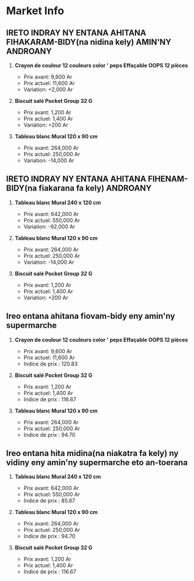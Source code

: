 # Market Info

## IRETO INDRAY NY ENTANA AHITANA FIHAKARAM-BIDY(na nidina kely) AMIN'NY ANDROANY

1. **Crayon de couleur 12 couleurs color ' peps Effaçable OOPS 12 pièces**
   - Prix avant: 9,600 Ar
   - Prix actuel: 11,600 Ar
   - Variation: +2,000 Ar

2. **Biscuit salé Pocket Group 32 G**
   - Prix avant: 1,200 Ar
   - Prix actuel: 1,400 Ar
   - Variation: +200 Ar

3. **Tableau blanc Mural 120 x 90 cm**
   - Prix avant: 264,000 Ar
   - Prix actuel: 250,000 Ar
   - Variation: -14,000 Ar

## IRETO INDRAY NY ENTANA AHITANA FIHENAM-BIDY(na fiakarana fa kely) ANDROANY

1. **Tableau blanc Mural 240 x 120 cm**
   - Prix avant: 642,000 Ar
   - Prix actuel: 550,000 Ar
   - Variation: -92,000 Ar

2. **Tableau blanc Mural 120 x 90 cm**
   - Prix avant: 264,000 Ar
   - Prix actuel: 250,000 Ar
   - Variation: -14,000 Ar

3. **Biscuit salé Pocket Group 32 G**
   - Prix avant: 1,200 Ar
   - Prix actuel: 1,400 Ar
   - Variation: +200 Ar

## Ireo entana ahitana fiovam-bidy eny amin'ny supermarche

1. **Crayon de couleur 12 couleurs color ' peps Effaçable OOPS 12 pièces**
   - Prix avant: 9,600 Ar
   - Prix actuel: 11,600 Ar
   - Indice de prix : 120.83

2. **Biscuit salé Pocket Group 32 G**
   - Prix avant: 1,200 Ar
   - Prix actuel: 1,400 Ar
   - Indice de prix : 116.67

3. **Tableau blanc Mural 120 x 90 cm**
   - Prix avant: 264,000 Ar
   - Prix actuel: 250,000 Ar
   - Indice de prix : 94.70

## Ireo entana hita midina(na niakatra fa kely) ny vidiny eny amin'ny supermarche eto an-toerana

1. **Tableau blanc Mural 240 x 120 cm**
   - Prix avant: 642,000 Ar
   - Prix actuel: 550,000 Ar
   - Indice de prix : 85.67

2. **Tableau blanc Mural 120 x 90 cm**
   - Prix avant: 264,000 Ar
   - Prix actuel: 250,000 Ar
   - Indice de prix : 94.70

3. **Biscuit salé Pocket Group 32 G**
   - Prix avant: 1,200 Ar
   - Prix actuel: 1,400 Ar
   - Indice de prix : 116.67

